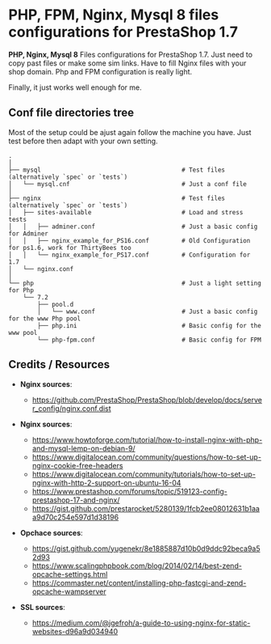# PHP, FPM, Nginx, Mysql 8 files configurations for PrestaShop 1.7

**PHP, Nginx, Mysql 8** Files configurations for PrestaShop 1.7.
Just need to copy past files or make some sim links.
Have to fill Nginx files with your shop domain. 
Php and FPM configuration is really light. 

Finally, it just works well enough for me.

## Conf file directories tree
Most of the setup could be ajust again follow the machine you have. 
Just test before then adapt with your own setting. 

    .
    │
    ├── mysql                                       # Test files (alternatively `spec` or `tests`)
    │   └── mysql.cnf                               # Just a conf file
    │
    ├── nginx                                       # Test files (alternatively `spec` or `tests`)
    │   ├── sites-available                         # Load and stress tests
    │   │   ├── adminer.conf                        # Just a basic config for Adminer
    │   │   ├── nginx_example_for_PS16.conf         # Old Configuration for ps1.6, work for ThirtyBees too
    │   │   └── nginx_example_for_PS17.conf         # Configuration for 1.7
    │   └── nginx.conf 
    │
    └── php                                         # Just a light setting for Php
        └── 7.2
            ├── pool.d
            │   └── www.conf                        # Just a basic config for the www Php pool
            ├── php.ini                             # Basic config for the www pool
            └── php-fpm.conf                        # Basic config for FPM

## Credits / Resources

- **Nginx sources**:
  - https://github.com/PrestaShop/PrestaShop/blob/develop/docs/server_config/nginx.conf.dist

- **Nginx sources**:
  - https://www.howtoforge.com/tutorial/how-to-install-nginx-with-php-and-mysql-lemp-on-debian-9/
  - https://www.digitalocean.com/community/questions/how-to-set-up-nginx-cookie-free-headers
  - https://www.digitalocean.com/community/tutorials/how-to-set-up-nginx-with-http-2-support-on-ubuntu-16-04
  - https://www.prestashop.com/forums/topic/519123-config-prestashop-17-and-nginx/
  - https://gist.github.com/prestarocket/5280139/1fcb2ee08012631b1aaa9d70c254e597d1d38196

- **Opchace sources**:
  - https://gist.github.com/yugenekr/8e1885887d10b0d9ddc92beca9a52d93
  - https://www.scalingphpbook.com/blog/2014/02/14/best-zend-opcache-settings.html
  - https://commaster.net/content/installing-php-fastcgi-and-zend-opcache-wampserver
  
- **SSL sources**:
  - https://medium.com/@jgefroh/a-guide-to-using-nginx-for-static-websites-d96a9d034940
